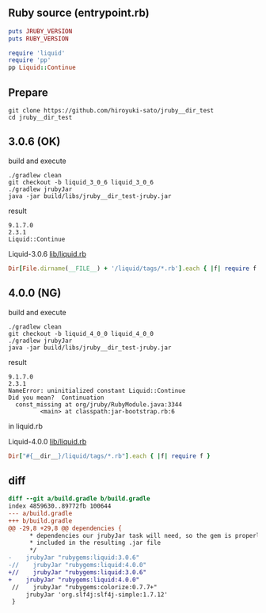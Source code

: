 
## Ruby source (entrypoint.rb)

```ruby
puts JRUBY_VERSION
puts RUBY_VERSION

require 'liquid'
require 'pp'
pp Liquid::Continue
```

## Prepare

```
git clone https://github.com/hiroyuki-sato/jruby__dir_test
cd jruby__dir_test
```


## 3.0.6 (OK)

build and execute

```
./gradlew clean
git checkout -b liquid_3_0_6 liquid_3_0_6
./gradlew jrubyJar
java -jar build/libs/jruby__dir_test-jruby.jar
```

result

```
9.1.7.0
2.3.1
Liquid::Continue
```

Liquid-3.0.6 [lib/liquid.rb](https://github.com/Shopify/liquid/blob/8d19fdde7f48347107632f91efb84526aa4972c4/lib/liquid.rb#L74)

```ruby
Dir[File.dirname(__FILE__) + '/liquid/tags/*.rb'].each { |f| require f }
```


## 4.0.0 (NG)

build and execute

```
./gradlew clean
git checkout -b liquid_4_0_0 liquid_4_0_0
./gradlew jrubyJar
java -jar build/libs/jruby__dir_test-jruby.jar
```

result

```
9.1.7.0
2.3.1
NameError: uninitialized constant Liquid::Continue
Did you mean?  Continuation
  const_missing at org/jruby/RubyModule.java:3344
         <main> at classpath:jar-bootstrap.rb:6
```

in liquid.rb

Liquid-4.0.0 [lib/liquid.rb](https://github.com/Shopify/liquid/blob/ad00998ef8a6722065e1e17476ac26aa715b84ed/lib/liquid.rb#L79)

```ruby
Dir["#{__dir__}/liquid/tags/*.rb"].each { |f| require f }
```

## diff

```diff
diff --git a/build.gradle b/build.gradle
index 4859630..89772fb 100644
--- a/build.gradle
+++ b/build.gradle
@@ -29,8 +29,8 @@ dependencies {
      * dependencies our jrubyJar task will need, so the gem is properly
      * included in the resulting .jar file
      */
-    jrubyJar "rubygems:liquid:3.0.6"
-//    jrubyJar "rubygems:liquid:4.0.0"
+//    jrubyJar "rubygems:liquid:3.0.6"
+    jrubyJar "rubygems:liquid:4.0.0"
 //    jrubyJar "rubygems:colorize:0.7.7+"
     jrubyJar 'org.slf4j:slf4j-simple:1.7.12'
 }
```


